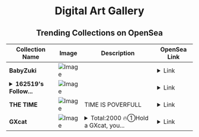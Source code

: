 <div align="center">

# Digital Art Gallery

## Trending Collections on OpenSea

| Collection Name                       | Image                                                                                     | Description                       | OpenSea Link                                                                                          |
|---------------------------------------|-------------------------------------------------------------------------------------------|-----------------------------------|--------------------------------------------------------------------------------------------------------|
| **BabyZuki** | ![Image](https://i.seadn.io/s/raw/files/4c548995a4fb3592b6652e69ec2dde31.png?w=500&auto=format?w=200&auto=format) |  | <details><summary>Link</summary>[BabyZuki](https://opensea.io/collection/babyzuki-148)</details> |
| **<details><summary>162519's Follow...</summary>162519's Follower</details>** | ![Image](https://i.seadn.io/s/raw/files/19f9f090920392cc3650cbdf4361755b.png?w=500&auto=format?w=200&auto=format) |  | <details><summary>Link</summary>[162519's Follower](https://opensea.io/collection/162519-s-follower)</details> |
| **THE TIME** | ![Image](https://i.seadn.io/s/raw/files/ae8b867e6a425a8f2275e36af20fabc3.jpg?w=500&auto=format?w=200&auto=format) | TIME IS POVERFULL | <details><summary>Link</summary>[THE TIME](https://opensea.io/collection/the-time-12)</details> |
| **GXcat** | ![Image](https://i.seadn.io/s/raw/files/ab8067f9b3594860a67da9c0d12e2a38.png?w=500&auto=format?w=200&auto=format) | <details><summary>Total:2000 🔥①Hold a GXcat, you...</summary>Total:2000 🔥①Hold a GXcat, you can share 10 GXCoin and 1 USDT every day. *②Hold more than 30 GXcat, you can share 600 GXCoin and 60 USDT every day.*③Hold more than 100 GXcat, you can share 3000 GXCoin and 300 USDT every day.*④Hold more than 300 GXcat, you can share 15000 GXCoin and 1500 USDT every day.# The number of GXcat releases is limited, with a total of 2000. Each GXcat has a uniquenumber and metadata. Based on polygon chain technology, GXcat adopts ERC-721 standard, which means that each GXcat is unique and irreplaceable. The issuance and trading of GXcat are achieved through smart contracts, ensuring the security and transparency of transactions. </details> | <details><summary>Link</summary>[GXcat](https://opensea.io/collection/gxcat)</details> |

</div>